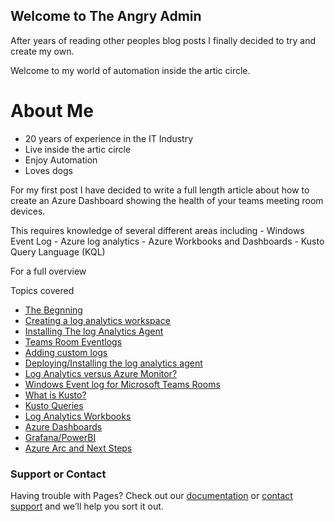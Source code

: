 ## Welcome to The Angry Admin

After years of reading other peoples blog posts I finally decided to try and create my own.

Welcome to my world of automation inside the artic circle.

# About Me
- 20 years of experience in the IT Industry
- Live inside the artic circle
- Enjoy Automation
- Loves dogs

For my first post I have decided to write a full length article about how to create an Azure Dashboard showing the health of your teams meeting room devices.

This requires knowledge of several different areas including 
                  - Windows Event Log
                  - Azure log analytics
                  - Azure Workbooks and Dashboards
                  - Kusto Query Language (KQL)

For a full overview

Topics covered
  - [The Begnning](https://github.com/OliverAdams/angryadmin/dashboard-overview)
  - [Creating a log analytics workspace](https://github.com/OliverAdams/angryadmin/law)
  - [Installing The log Analytics Agent](https://github.com/OliverAdams/angryadmin/blob/gh-pages/mmagent)
  - [Teams Room Eventlogs](https://github.com/OliverAdams/angryadmin/teamsroom-eventlogs)
  - [Adding custom logs](https://github.com/OliverAdams/angryadmin/law-customlogs)
  - [Deploying/Installing the log analytics agent](https://github.com/OliverAdams/angryadmin/)
  - [Log Analytics versus Azure Monitor?](https://github.com/OliverAdams/angryadmin/)
  - [Windows Event log for Microsoft Teams Rooms](https://github.com/OliverAdams/angryadmin/teamsroom-eventlogs)
  - [What is Kusto?](https://github.com/OliverAdams/angryadmin/kusto)
  - [Kusto Queries](https://github.com/OliverAdams/angryadmin/kusto-queries)
  - [Log Analytics Workbooks](https://github.com/OliverAdams/angryadmin/azure-workbooks)
  - [Azure Dashboards](https://github.com/OliverAdams/angryadmin/azure-dashboards)
  - [Grafana/PowerBI](https://github.com/OliverAdams/angryadmin/grafana-powerbi)
  - [Azure Arc and Next Steps](https://github.com/OliverAdams/angryadmin/azure-arc)



### Support or Contact
Having trouble with Pages? Check out our [documentation](https://docs.github.com/categories/github-pages-basics/) or [contact support](https://support.github.com/contact) and we’ll help you sort it out.

